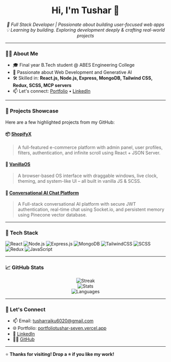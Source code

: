<h1 align="center">Hi, I'm Tushar 👋</h1>
<p align="center">
  <i>🚀 Full Stack Developer | Passionate about building user-focused web apps</i><br />
  <i>💡 Learning by building. Exploring development deeply & crafting real-world projects</i>
</p>

---

### 🧑‍💻 About Me

- 🎓 Final year B.Tech student @ ABES Engineering College  
- 💼 Passionate about Web Development and Generative AI  
- 🛠️ Skilled in: **React.js, Node.js, Express, MongoDB, Tailwind CSS, Redux, SCSS, MCP servers**  
- 📫 Let's connect: [Portfolio](https://portfoliotushar-seven.vercel.app/) • [LinkedIn](https://www.linkedin.com/in/tushar-rai-715700268/)  

---

### 🔨 Projects Showcase

Here are a few highlighted projects from my GitHub:

#### 📦 [ShopifyX](https://github.com/tushargithub52/ShopifyX)
> A full-featured e-commerce platform with admin panel, user profiles, filters, authentication, and infinite scroll using React + JSON Server.

#### 🧠 [VanillaOS](https://github.com/tushargithub52/VanillaOS)
> A browser-based OS interface with draggable windows, live clock, theming, and system-like UI – all built in vanilla JS & SCSS.

#### 📝 [Conversational AI Chat Platform](https://github.com/tushargithub52/Aivora)
> A Full-stack conversational AI platform with secure JWT authentication, real-time chat using Socket.io, and
persistent memory using Pinecone vector database.

---

### 🚀 Tech Stack

![React](https://img.shields.io/badge/-React-61DAFB?logo=react&logoColor=black&style=flat)
![Node.js](https://img.shields.io/badge/-Node.js-339933?logo=node.js&logoColor=white&style=flat)
![Express.js](https://img.shields.io/badge/-Express-black?logo=express&logoColor=white&style=flat)
![MongoDB](https://img.shields.io/badge/-MongoDB-47A248?logo=mongodb&logoColor=white&style=flat)
![TailwindCSS](https://img.shields.io/badge/-TailwindCSS-06B6D4?logo=tailwindcss&logoColor=white&style=flat)
![SCSS](https://img.shields.io/badge/-SCSS-CC6699?logo=sass&logoColor=white&style=flat)
![Redux](https://img.shields.io/badge/-Redux-764ABC?logo=redux&logoColor=white&style=flat)
![JavaScript](https://img.shields.io/badge/-JavaScript-F7DF1E?logo=javascript&logoColor=black&style=flat)

---

### 📈 GitHub Stats

<p align="center">
  <img src="https://github-readme-streak-stats.herokuapp.com/?user=tushargithub52&theme=tokyonight" alt="Streak" />
  <br />
  <img src="https://github-readme-stats.vercel.app/api?username=tushargithub52&show_icons=true&theme=tokyonight" alt="Stats" />
  <br />
  <img src="https://github-readme-stats.vercel.app/api/top-langs/?username=tushargithub52&layout=compact&theme=tokyonight" alt="Languages" />
</p>

---

### 🤝 Let's Connect

- 📫 Email: tusharraiku6020@gmail.com  
- 🌐 Portfolio: [portfoliotushar-seven.vercel.app](https://portfoliotushar-seven.vercel.app/)  
- 💼 [LinkedIn](https://www.linkedin.com/in/tushar-rai-715700268/)  
- 🧑‍💻 [GitHub](https://github.com/tushargithub52)

---

⭐ **Thanks for visiting! Drop a ⭐ if you like my work!**
